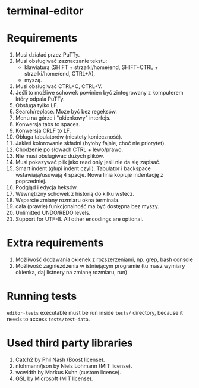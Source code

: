 # terminal-editor

# Requirements

1. Musi działać przez PuTTy.
2. Musi obsługiwać zaznaczanie tekstu:
    - klawiaturą (SHIFT + strzałki/home/end, SHIFT+CTRL + strzałki/home/end, CTRL+A),
    - myszą.
3. Musi obsługiwać CTRL+C, CTRL+V.
4. Jeśli to możliwe schowek powinien być zintegrowany z komputerem który odpala PuTTy.
5. Obsługa tylko LF.
6. Search/replace. Może być bez regeksów.
7. Menu na górze i "okienkowy" interfejs.
8. Konwersja tabs to spaces.
9. Konwersja CRLF to LF.
10. Obługa tabulatorów (niestety konieczność).
11. Jakieś kolorowanie składni (byłoby fajnie, choć nie priorytet).
12. Chodzenie po słowach CTRL + lewo/prawo.
13. Nie musi obsługiwać dużych plików.
14. Musi pokazywać plik jako read only jeśli nie da się zapisać.
15. Smart indent (głupi indent czyli). Tabulator i backspace wstawiają/usuwają 4 spacje. Nowa linia kopiuje indentację z poprzedniej.
16. Podgląd i edycja heksów.
17. Wewnętrzny schowek z historią do kilku wstecz.
18. Wsparcie zmiany rozmiaru okna terminala.
19. cała (prawie) funkcjonalność ma być dostępna bez myszy.
20. Unlimitted UNDO/REDO levels.
21. Support for UTF-8. All other encodings are optional.

# Extra requirements

1. Możliwość dodawania okienek z rozszerzeniami, np. grep, bash console
2. Możliwość zagnieżdżenia w istniejącym programie (tu masz wymiary okienka, daj listnery na zmianę rozmiaru, run)

# Running tests

`editor-tests` executable must be run inside `tests/` directory, because it needs to access `tests/test-data`.

# Used third party libraries

1. Catch2 by Phil Nash (Boost license).
2. nlohmann/json by Niels Lohmann (MIT license).
3. wcwidth by Markus Kuhn (custom license).
4. GSL by Microsoft (MIT license).
